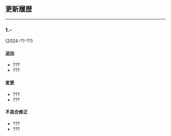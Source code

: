 ## 更新履歴

----

### 1.-
(2024-??-??)

#### 追加

- ???
- ???

#### 変更

- ???
- ???

#### 不具合修正

- ???
- ???

